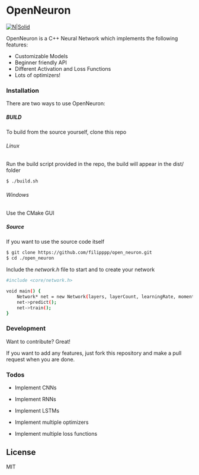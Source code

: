 # OpenNeuron

[![N|Solid](https://cldup.com/dTxpPi9lDf.thumb.png)](https://nodesource.com/products/nsolid)


OpenNeuron is a C++ Neural Network which implements the following features:

  - Customizable Models
  - Beginner friendly API
  - Different Activation and Loss Functions
  - Lots of optimizers!

### Installation

There are two ways to use OpenNeuron:

##### BUILD

To build from the source yourself, clone this repo 

###### Linux

Run the build script provided in the repo, the build will appear in the dist/ folder
```sh
$ ./build.sh
```
###### Windows

Use the CMake GUI

##### Source
If you want to use the source code itself

```sh
$ git clone https://github.com/filipppp/open_neuron.git
$ cd ./open_neuron
```

Include the *network.h* file to start and to create your network

```sh
#include <core/network.h>

void main() {
    Network* net = new Network(layers, layerCount, learningRate, momentum);
    net->predict();
    net->train();
}
```



### Development

Want to contribute? Great!

If you want to add any features, just fork this repository and make a pull request when you are done.



### Todos

 - Implement CNNs
 - Implement RNNs
 - Implement LSTMs
 
 - Implement multiple optimizers
 - Implement multiple loss functions

License
----

MIT


